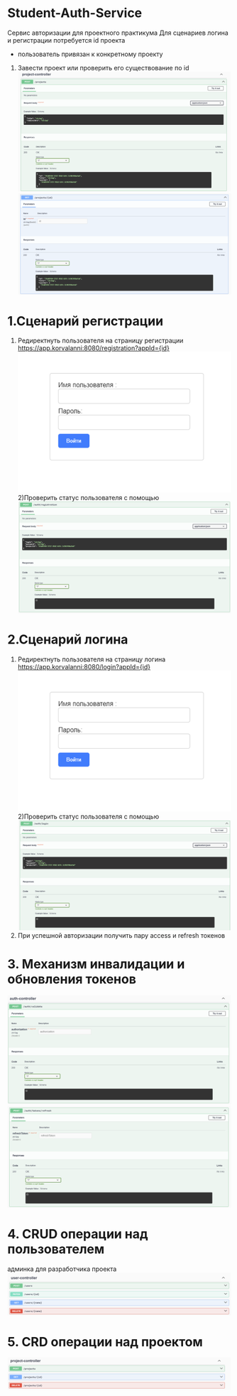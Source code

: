 # Student-Auth-Service
Сервис авторизации для проектного практикума
Для сценариев логина и регистрации потребуется id проекта
- пользователь привязан к конкретному проекту
1) Завести проект или проверить его существование по id
   ![image](pics/create_project.png)
   ![image](pics/get_project.png)

# 1.Сценарий регистрации
1) Редиректнуть пользователя на страницу регистрации https://app.korvalanni:8080/registration?appId={id}
![image](pics/reg_forms.png)
2)Проверить статус пользователя с помощью
![image](pics/registration.png)

# 2.Сценарий логина
1) Редиректнуть пользователя на страницу логина https://app.korvalanni:8080/login?appId={id}
![image](pics/reg_forms.png)
2)Проверить статус пользователя с помощью
![image](pics/login.png)
3) При успешной авторизации получить пару access и refresh токенов

# 3. Механизм инвалидации и обновления токенов
![image](pics/token_inv.png)
![image](pics/token_refresh.png)

# 4. CRUD операции над пользователем 
админка для разработчика проекта
![image](pics/user_crud.png)
# 5. CRD операции над проектом
![image](pics/project_crud.png)


